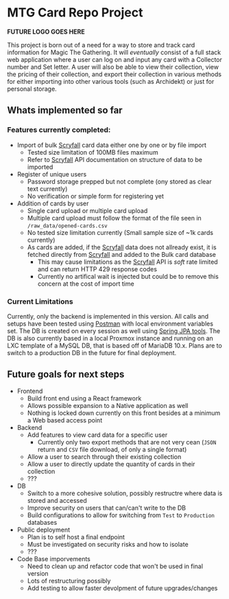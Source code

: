 # MTG Card Repo Project

**FUTURE LOGO GOES HERE**

This project is born out of a need for a way to store and track card information for Magic The Gathering.  It will *eventually* consist of a full stack web application where a user can log on and input any card with a Collector number and Set letter.  A user will also be able to view their collection, view the pricing of their collection, and export their collection in various methods for either importing into other various tools (such as Archidekt) or just for personal storage.

## Whats implemented so far

### Features currently completed:

- Import of bulk [Scryfall](https://scryfall.com/docs/api) card data either one by one or by file import
  - Tested size limitation of 100MB files maximum
  - Refer to [Scryfall](https://scryfall.com/docs/api) API documentation on structure of data to be imported
- Register of unique users
  - Password storage prepped but not complete (ony stored as clear text currently)
  - No verification or simple form for registering yet
- Addition of cards by user
  - Single card upload or multiple card upload
  - Multiple card upload must follow the format of the file seen in `/raw_data/opened-cards.csv`
  - No tested size limitation currently (Small sample size of ~1k cards currently)
  - As cards are added, if the [Scryfall](https://scryfall.com/docs/api) data does not allready exist, it is fetched directly from [Scryfall](https://scryfall.com/docs/api) and added to the Bulk card database
    - This may cause limitations as the [Scryfall](https://scryfall.com/docs/api) API is *soft* rate limited and can return HTTP 429 response codes
    - Currently no artifical wait is injected but could be to remove this concern at the cost of import time

### Current Limitations

Currently, only the backend is implemented in this version.  All calls and setups have been tested using [Postman](https://www.postman.com/) with local environment variables set.  The DB is created on every session as well using [Spring JPA tools](https://spring.io/projects/spring-data-jpa).  The DB is also currently based in a local Proxmox instance and running on an LXC template of a MySQL DB, that is based off of MariaDB 10.x.  Plans are to switch to a production DB in the future for final deployment.

## Future goals for next steps

- Frontend
  - Build front end using a React framework
  - Allows possible expansion to a Native application as well
  - Nothing is locked down currently on this front besides at a minimum a Web based access point
- Backend
  - Add features to view card data for a specific user
    - Currently only two export methods that are not very cean (`JSON` return and `CSV` file download, of only a single format)
  - Allow a user to search through their existing collection
  - Allow a user to directly update the quantity of cards in their collection
  - ???
- DB
  - Switch to a more cohesive solution, possibly restructre where data is stored and accessed
  - Improve security on users that can/can't write to the DB
  - Build configurations to allow for switching from `Test` to `Production` databases
- Public deployment
  - Plan is to self host a final endpoint
  - Must be investigated on security risks and how to isolate
  - ???
- Code Base imporvements
  - Need to clean up and refactor code that won't be used in final version
  - Lots of restructuring possibly
  - Add testing to allow faster devolpment of future upgrades/changes
